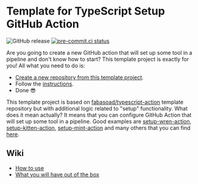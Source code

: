 # Template for TypeScript Setup GitHub Action

![GitHub release](https://img.shields.io/github/v/release/fabasoad/typescript-setup-action?include_prereleases)
[![pre-commit.ci status](https://results.pre-commit.ci/badge/github/fabasoad/typescript-setup-action/main.svg)](https://results.pre-commit.ci/latest/github/fabasoad/typescript-setup-action/main)

Are you going to create a new GitHub action that will set up some tool in a pipeline
and don't know how to start? This template project is exactly for you! All what
you need to do is:

- [Create a new repository from this template project](https://docs.github.com/en/github/creating-cloning-and-archiving-repositories/creating-a-repository-from-a-template).
- Follow the [instructions](https://github.com/fabasoad/typescript-setup-action/wiki/How-to-use).
- Done :sunglasses:

This template project is based on [fabasoad/typescript-action](https://github.com/fabasoad/typescript-action)
template repository but with additional logic related to "setup" functionality.
What does it mean actually? It means that you can configure GitHub Action that
will set up some tool in a pipeline. Good examples are [setup-wren-action](https://github.com/fabasoad/setup-wren-action),
[setup-kitten-action](https://github.com/fabasoad/setup-kitten-action), [setup-mint-action](https://github.com/fabasoad/setup-mint-action)
and many others that you can find [here](https://github.com/marketplace?type=actions&query=fabasoad+Setup).

## Wiki

- [How to use](https://github.com/fabasoad/typescript-setup-action/wiki/How-to-use)
- [What you will have out of the box](https://github.com/fabasoad/typescript-setup-action/wiki/What-you-will-have-out-of-the-box)
